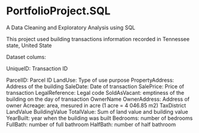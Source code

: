 # PortfolioProject.SQL
A Data Cleaning and Exploratory Analysis using SQL

This project used building transactions information recorded in Tennessee state, United State

Dataset colums:

UniqueID: Transaction ID

ParcelID: Parcel ID
LandUse: Type of use purpose
PropertyAddress: Address of the building
SaleDate: Date of transaction
SalePrice: Price of transaction
LegalReference: Legal code
SoldAsVacant: emptiness of the building on the day of transaction
OwnerName
OwnerAddress: Address of owner
Acreage: area, mesured in acre (1 acre = 4 046.85 m2)
TaxDistrict
LandValue
BuildingValue
TotalValue: Sum of land value and building value
YearBuilt: year when the building was built
Bedrooms: number of bedrooms
FullBath: number of full bathroom 
HalfBath: number of half bathroom

